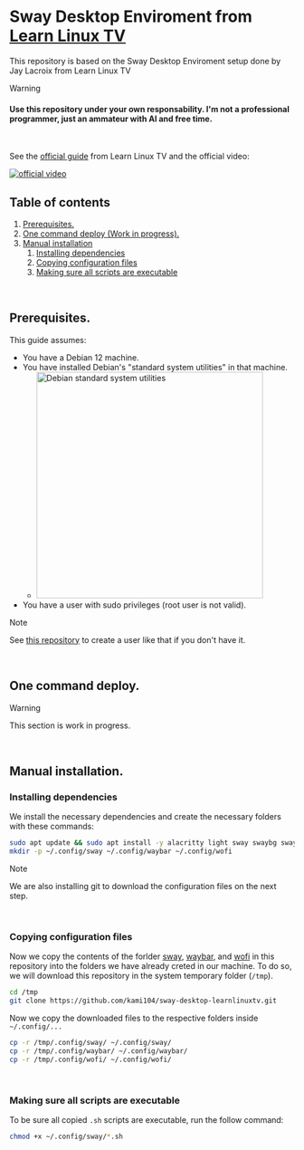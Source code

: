 # Sway Desktop Enviroment from [Learn Linux TV](https://www.youtube.com/channel/UCxQKHvKbmSzGMvUrVtJYnUA)
This repository is based on the Sway Desktop Enviroment setup done by Jay Lacroix  from Learn Linux TV

> [!WARNING]
> #### Use this repository under your own responsability. I'm not a professional programmer, just an ammateur with AI and free time.

<br/>

See the [official guide](https://www.learnlinux.tv/how-i-set-up-the-sway-window-manager-on-debian-12/) from Learn Linux TV and the official video:

[![official video](https://img.youtube.com/vi/e7bezUA6G4g/hqdefault.jpg)](https://youtu.be/e7bezUA6G4g)


## Table of contents
   1. [Prerequisites.](#prerequisites)
   2. [One command deploy (Work in progress).](#one-command-deploy)
   3. [Manual installation](#manual-installation)
      1. [Installing dependencies](#installing-dependencies)
      2. [Copying configuration files](#copying-configuration-files)
      3. [Making sure all scripts are executable](#making-sure-all-scripts-are-executable)

<br/>

## Prerequisites.
This guide assumes:
  - You have a Debian 12 machine.
  - You have installed Debian's "standard system utilities" in that machine.
    - <img src="https://i.sstatic.net/sNonc.png" alt="Debian standard system utilities" width="400"/>
  - You have a user with sudo privileges (root user is not valid).

> [!NOTE]
> See [this repository](https://github.com/kami104/Debian-shell-scripts/tree/main?tab=readme-ov-file#script-to-create-a-new-sudo-user-and-remove-root-login-if-it-is-enabled) to create a user like that if you don't have it.

<br/>

## One command deploy.

> [!WARNING]
> This section is work in progress.

<br/>

## Manual installation.

### Installing dependencies

We install the necessary dependencies and create the necessary folders with these commands:
```bash
sudo apt update && sudo apt install -y alacritty light sway swaybg swayidle swayimg swaylock waybar wofi fonts-font-awesome git
mkdir -p ~/.config/sway ~/.config/waybar ~/.config/wofi
```

> [!NOTE]
> We are also installing git to download the configuration files on the next step.

<br/>

### Copying configuration files

Now we copy the contents of the forlder [sway](/.config/sway), [waybar](/.config/waybar), and [wofi](/.config/wofi) in this repository into the folders we have already creted in our machine.
To do so, we will download this repository in the system temporary folder (`/tmp`).

```bash
cd /tmp
git clone https://github.com/kami104/sway-desktop-learnlinuxtv.git
```

Now we copy the downloaded files to the respective folders inside `~/.config/...`

```bash
cp -r /tmp/.config/sway/ ~/.config/sway/
cp -r /tmp/.config/waybar/ ~/.config/waybar/
cp -r /tmp/.config/wofi/ ~/.config/wofi/
```

<br/>

### Making sure all scripts are executable

To be sure all copied `.sh` scripts are executable, run the follow command:

```bash
chmod +x ~/.config/sway/*.sh
```
